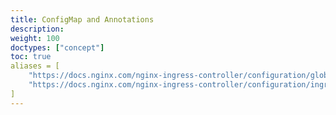 ```yaml
---
title: ConfigMap and Annotations
description:
weight: 100
doctypes: ["concept"]
toc: true
aliases = [
    "https://docs.nginx.com/nginx-ingress-controller/configuration/global-configuration/configmap-resource/",
    "https://docs.nginx.com/nginx-ingress-controller/configuration/ingress-resources/advanced-configuration-with-annotations/"
]
---
```

